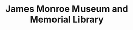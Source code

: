 ---
layout: repo
title: "James Monroe Museum and Memorial Library"
id: 16599
permalink: repos/16599/
---